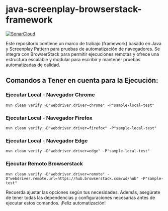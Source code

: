 # java-screenplay-browserstack-framework
[![SonarCloud](https://sonarcloud.io/images/project_badges/sonarcloud-white.svg)](https://sonarcloud.io/summary/new_code?id=java-screenplay-browserstack-framework)



Este repositorio contiene un marco de trabajo (framework) basado en Java y Screenplay Pattern para pruebas de automatización de navegadores. Se integra con BrowserStack para permitir ejecuciones remotas y ofrece una estructura escalable y modular para escribir y mantener pruebas automatizadas de calidad.

## Comandos a Tener en cuenta para la Ejecución:

### Ejecutar Local - Navegador Chrome
```
mvn clean verify -D"webdriver.driver=chrome" -P"sample-local-test"
```

### Ejecutar Local - Navegador Firefox
```
mvn clean verify -D"webdriver.driver=firefox" -P"sample-local-test"
```

### Ejecutar Local - Navegador Edge
```
mvn clean verify -D"webdriver.driver=edge" -P"sample-local-test"
```

### Ejecutar Remoto Browserstack
```
mvn clean verify -D"webdriver.driver=remote" -D"webdriver.remote.url=https://hub.browserstack.com/wd/hub" -P"sample-test"
```

Recuerda ajustar las opciones según tus necesidades. Además, asegúrate de tener todas las dependencias y configuraciones necesarias antes de ejecutar estos comandos. ¡Feliz automatización!